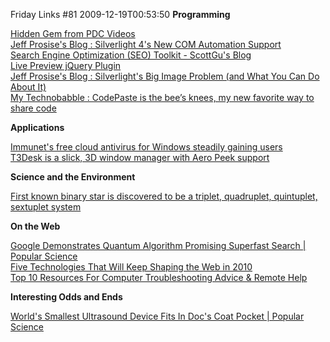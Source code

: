 Friday Links #81
2009-12-19T00:53:50
**Programming**

[Hidden Gem from PDC Videos ](http://jasonhaley.com/blog/post/2009/12/13/Hidden-Gem-from-PDC-Videos.aspx)   
[Jeff Prosise's Blog : Silverlight 4's New COM Automation Support](http://www.wintellect.com/CS/blogs/jprosise/archive/2009/12/14/silverlight-4-s-new-com-automation-support.aspx)   
[Search Engine Optimization (SEO) Toolkit - ScottGu's Blog](http://weblogs.asp.net/scottgu/archive/2009/12/15/search-engine-optimization-seo-toolkit.aspx)   
[Live Preview jQuery Plugin ](http://haacked.com/archive/2009/12/15/live-preview-jquery-plugin.aspx)   
[Jeff Prosise's Blog : Silverlight's Big Image Problem (and What You Can Do About It)](http://www.wintellect.com/CS/blogs/jprosise/archive/2009/12/17/silverlight-s-big-image-problem-and-what-you-can-do-about-it.aspx)   
[My Technobabble : CodePaste is the bee’s knees, my new favorite way to share code](http://blogs.msdn.com/gblock/archive/2009/12/17/codepaste-is-the-bee-s-knees-my-new-favorite-way-to-share-code.aspx?utm_source=feedburner&utm_medium=feed&utm_campaign=Feed%3A+MyTechnobabble+%28My+Technobabble%29)

**Applications**

[Immunet's free cloud antivirus for Windows steadily gaining users](http://www.downloadsquad.com/2009/12/11/immunets-free-cloud-antivirus-for-windows-steadily-gaining-user/)   
[T3Desk is a slick, 3D window manager with Aero Peek support](http://www.downloadsquad.com/2009/12/15/t3desk-is-a-slick-3d-window-manager-with-aero-peek-support-for-Windows-7/)

**Science and the Environment**

[First known binary star is discovered to be a triplet, quadruplet, quintuplet, sextuplet system](http://www.sciencedaily.com/releases/2009/12/091210092005.htm?utm_source=feedburner&utm_medium=feed&utm_campaign=Feed%3A+sciencedaily+%28ScienceDaily%3A+Latest+Science+News%29&utm_content=Google+Reader)

**On the Web**

[Google Demonstrates Quantum Algorithm Promising Superfast Search | Popular Science](http://www.popsci.com/technology/article/2009-12/google-algorithm-uses-quantum-computing-sort-images-faster-ever)   
[Five Technologies That Will Keep Shaping the Web in 2010](http://sixrevisions.com/web-development/five-technologies-that-will-keep-shaping-the-web-in-2010/?utm_source=feedburner&utm_medium=feed&utm_campaign=Feed%3A+SixRevisions+%28Six+Revisions%29&utm_content=Google+Reader)   
[Top 10 Resources For Computer Troubleshooting Advice & Remote Help](http://www.makeuseof.com/tag/top-10-resources-for-computer-troubleshooting-advice-remote-help/?utm_source=feedburner&utm_medium=feed&utm_campaign=Feed%3A+Makeuseof+%28MakeUseOf.com%29&utm_content=Google+Reader)

**Interesting Odds and Ends**

[World's Smallest Ultrasound Device Fits In Doc's Coat Pocket | Popular Science](http://www.popsci.com/science/article/2009-12/pocket-sized-scanner-spots-health-troubles)
